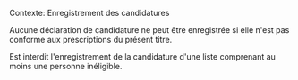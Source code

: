 Contexte: Enregistrement des candidatures

Aucune déclaration de candidature ne peut être enregistrée si elle n'est pas conforme aux prescriptions du présent titre.

Est interdit l'enregistrement de la candidature d'une liste comprenant au moins une personne inéligible.